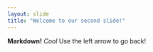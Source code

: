```yaml
---
layout: slide
title: "Welcome to our second slide!"
---
```

**Markdown!** *Cool*
Use the left arrow to go back!
